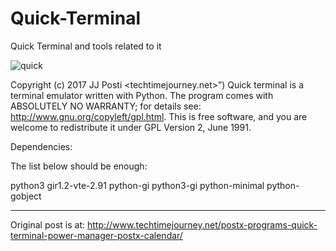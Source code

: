 # Quick-Terminal
Quick Terminal and tools related to it

![quick](https://user-images.githubusercontent.com/29865797/28218981-fec36f6e-68c2-11e7-8f04-9f93c84adf7a.jpg)

Copyright (c) 2017 JJ Posti <techtimejourney.net>”)
Quick terminal is a terminal emulator written with Python. The program comes with ABSOLUTELY NO WARRANTY; for details see: http://www.gnu.org/copyleft/gpl.html. This is free software, and you are welcome to redistribute it under GPL Version 2, June 1991.

Dependencies:

The list below should be enough:

python3 gir1.2-vte-2.91 python-gi python3-gi python-minimal python-gobject
____________________________
Original post is at:
http://www.techtimejourney.net/postx-programs-quick-terminal-power-manager-postx-calendar/
